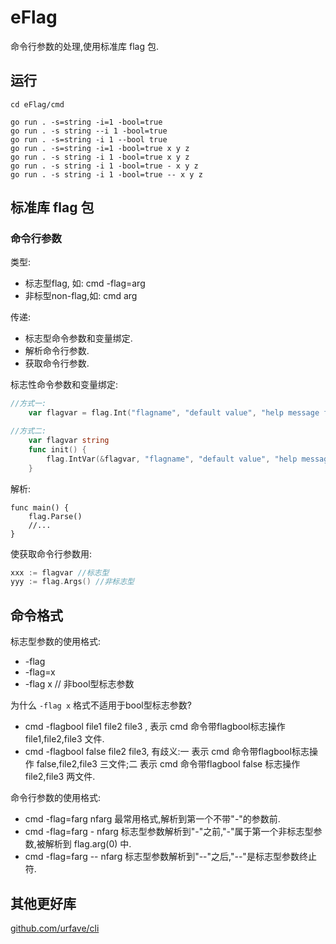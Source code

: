 # eFlag

命令行参数的处理,使用标准库 flag 包.

## 运行

```
cd eFlag/cmd

go run . -s=string -i=1 -bool=true
go run . -s string --i 1 -bool=true
go run . -s=string -i 1 --bool true
go run . -s=string -i=1 -bool=true x y z
go run . -s string -i 1 -bool=true x y z
go run . -s string -i 1 -bool=true - x y z
go run . -s string -i 1 -bool=true -- x y z
```

## 标准库 flag 包

### 命令行参数

类型:

- 标志型flag, 如: cmd -flag=arg
- 非标型non-flag,如: cmd arg

传递:

- 标志型命令参数和变量绑定.
- 解析命令行参数.
- 获取命令行参数.

标志性命令参数和变量绑定:

```go
//方式一:
    var flagvar = flag.Int("flagname", "default value", "help message for flagname")

//方式二:
    var flagvar string
    func init() {
        flag.IntVar(&flagvar, "flagname", "default value", "help message for flagname")
    }
```
解析:
```
func main() {
    flag.Parse()
    //...
}
```

使获取命令行参数用:

```go
xxx := flagvar //标志型
yyy := flag.Args() //非标志型
```

## 命令格式

标志型参数的使用格式:

- -flag
- -flag=x
- -flag x  // 非bool型标志参数

为什么 `-flag x` 格式不适用于bool型标志参数?

- cmd -flagbool file1 file2 file3 , 表示 cmd 命令带flagbool标志操作 file1,file2,file3 文件.
- cmd -flagbool false  file2 file3, 有歧义:一 表示 cmd 命令带flagbool标志操作 false,file2,file3 三文件;二 表示 cmd 命令带flagbool false 标志操作 file2,file3 两文件.

命令行参数的使用格式:

- cmd -flag=farg nfarg
最常用格式,解析到第一个不带"-"的参数前.
- cmd -flag=farg - nfarg
标志型参数解析到"-"之前,"-"属于第一个非标志型参数,被解析到 flag.arg(0) 中.
- cmd -flag=farg -- nfarg
标志型参数解析到"--"之后,"--"是标志型参数终止符.

## 其他更好库

[github.com/urfave/cli][31]

[31]:https://github.com/urfave/cli
